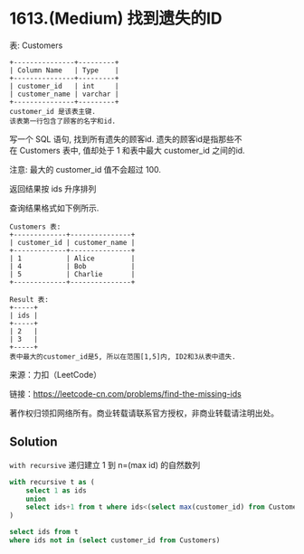 # 1613.(Medium) 找到遗失的ID

表: Customers
```
+---------------+---------+
| Column Name   | Type    |
+---------------+---------+
| customer_id   | int     |
| customer_name | varchar |
+---------------+---------+
customer_id 是该表主键.
该表第一行包含了顾客的名字和id.
```

写一个 SQL 语句, 找到所有遗失的顾客id. 遗失的顾客id是指那些不在 Customers 表中, 值却处于 1 和表中最大 customer_id 之间的id.

注意: 最大的 customer_id 值不会超过 100.

返回结果按 ids 升序排列

查询结果格式如下例所示.
```
Customers 表:
+-------------+---------------+
| customer_id | customer_name |
+-------------+---------------+
| 1           | Alice         |
| 4           | Bob           |
| 5           | Charlie       |
+-------------+---------------+

Result 表:
+-----+
| ids |
+-----+
| 2   |
| 3   |
+-----+
表中最大的customer_id是5, 所以在范围[1,5]内, ID2和3从表中遗失.
```

来源：力扣（LeetCode）

链接：https://leetcode-cn.com/problems/find-the-missing-ids 

著作权归领扣网络所有。商业转载请联系官方授权，非商业转载请注明出处。



## Solution 

`with recursive` 递归建立 1 到 n=(max id) 的自然数列

```sql
with recursive t as (
    select 1 as ids
    union
    select ids+1 from t where ids<(select max(customer_id) from Customers)
)

select ids from t
where ids not in (select customer_id from Customers) 

```
    